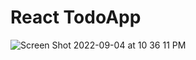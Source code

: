 # React TodoApp

![Screen Shot 2022-09-04 at 10 36 11 PM](https://user-images.githubusercontent.com/88326256/188330644-bf1ca13c-a9be-4fa8-8c02-6f7570d566de.png)
